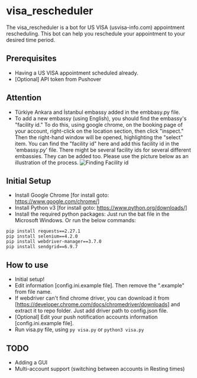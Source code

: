 # visa_rescheduler
The visa_rescheduler is a bot for US VISA (usvisa-info.com) appointment rescheduling. This bot can help you reschedule your appointment to your desired time period.

## Prerequisites
- Having a US VISA appointment scheduled already.
- [Optional] API token from Pushover

## Attention
- Türkiye Ankara and İstanbul embassy added in the embbasy.py file.
- To add a new embassy (using English), you should find the embassy's "facility id." To do this, using google chrome, on the booking page of your account, right-click on the location section, then click "inspect." Then the right-hand window will be opened, highlighting the "select" item. You can find the "facility id" here and add this facility id in the 'embassy.py' file. There might be several facility ids for several different embassies. They can be added too. Please use the picture below as an illustration of the process.
![Finding Facility id](https://github.com/Soroosh-N/us_visa_scheduler/blob/main/_img.png?raw=true)

## Initial Setup
- Install Google Chrome [for install goto: https://www.google.com/chrome/]
- Install Python v3 [for install goto: https://www.python.org/downloads/]
- Install the required python packages: Just run the bat file in the Microsoft Windows. Or run the below commands:
```
pip install requests==2.27.1
pip install selenium==4.2.0
pip install webdriver-manager==3.7.0
pip install sendgrid==6.9.7
```

## How to use
- Initial setup!
- Edit information [config.ini.example file]. Then remove the ".example" from file name.
- If webdriver can't find chrome driver, you can download it from [https://developer.chrome.com/docs/chromedriver/downloads] and extract it to repo folder. Just add driver path to config.json file.
- [Optional] Edit your push notification accounts information [config.ini.example file].
- Run visa.py file, using `py visa.py` or `python3 visa.py`

## TODO
- Adding a GUI 
- Multi-account support (switching between accounts in Resting times)

